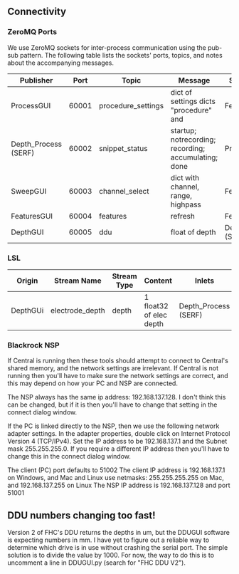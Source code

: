 ## Connectivity

### ZeroMQ Ports

We use ZeroMQ sockets for inter-process communication using the pub-sub pattern. The following table lists the sockets'
ports, topics, and notes about the accompanying messages.

| Publisher            | Port  | Topic              | Message                                              | Subscribers          |
|----------------------|-------|--------------------|------------------------------------------------------|----------------------|
| ProcessGUI           | 60001 | procedure_settings | dict of settings dicts "procedure" and               | FeaturesGUI          |
| Depth_Process (SERF) | 60002 | snippet_status     | startup; notrecording; recording; accumulating; done | ProcessGUI           |
| SweepGUI             | 60003 | channel_select     | dict with channel, range, highpass                   | FeaturesGUI          |
| FeaturesGUI          | 60004 | features           | refresh                                              | FeaturesGUI          |
| DepthGUI             | 60005 | ddu                | float of depth                                       | Depth_Process (SERF) |

### LSL

| Origin   | Stream Name     | Stream Type | Content                 | Inlets               |
|----------|-----------------|-------------|-------------------------|----------------------|
| DepthGUi | electrode_depth | depth       | 1 float32 of elec depth | Depth_Process (SERF) |

### Blackrock NSP

If Central is running then these tools should attempt to connect to Central's shared memory, and the network settings are irrelevant. If Central is not running then you'll have to make sure the network settings are correct, and this may depend on how your PC and NSP are connected.

The NSP always has the same ip address: 192.168.137.128. I don't think this can be changed, but if it is then you'll have to change that setting in the connect dialog window.

If the PC is linked directly to the NSP, then we use the following network adapter settings. In the adapter properties,  double click on Internet Protocol Version 4 (TCP/IPv4). Set the IP address to be 192.168.137.1 and the Subnet mask 255.255.255.0.  If you require a different IP address then you'll have to change this in the connect dialog window.

The client (PC) port defaults to 51002
The client IP address is 192.168.137.1 on Windows, and Mac and Linux use netmasks: 255.255.255.255 on Mac, and 192.168.137.255 on Linux
The NSP IP address is 192.168.137.128 and port 51001 

## DDU numbers changing too fast!

Version 2 of FHC's DDU returns the depths in um, but the DDUGUI software is expecting numbers in mm. I have yet to figure out a reliable way to determine which drive is in use without crashing the serial port. The simple solution is to divide the value by 1000. For now, the way to do this is to uncomment a line in DDUGUI.py (search for "FHC DDU V2").
